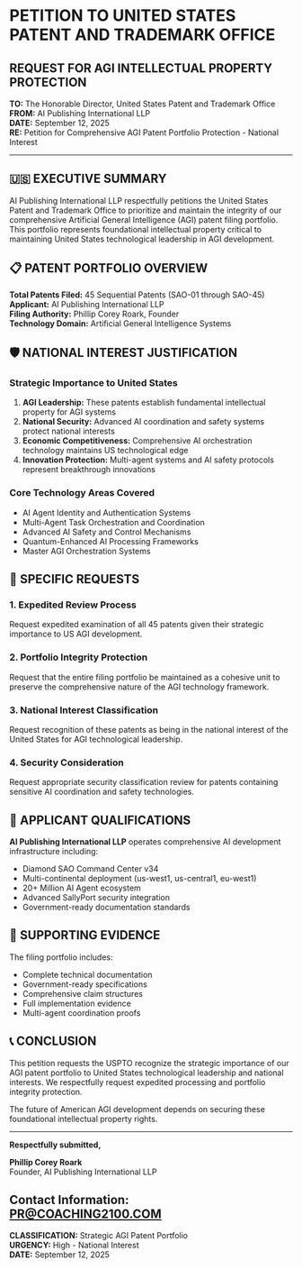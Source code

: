 # PETITION TO UNITED STATES PATENT AND TRADEMARK OFFICE
## REQUEST FOR AGI INTELLECTUAL PROPERTY PROTECTION

**TO:** The Honorable Director, United States Patent and Trademark Office  
**FROM:** AI Publishing International LLP  
**DATE:** September 12, 2025  
**RE:** Petition for Comprehensive AGI Patent Portfolio Protection - National Interest

---

## 🇺🇸 EXECUTIVE SUMMARY

AI Publishing International LLP respectfully petitions the United States Patent and Trademark Office to prioritize and maintain the integrity of our comprehensive Artificial General Intelligence (AGI) patent filing portfolio. This portfolio represents foundational intellectual property critical to maintaining United States technological leadership in AGI development.

## 📋 PATENT PORTFOLIO OVERVIEW

**Total Patents Filed:** 45 Sequential Patents (SAO-01 through SAO-45)  
**Applicant:** AI Publishing International LLP  
**Filing Authority:** Phillip Corey Roark, Founder  
**Technology Domain:** Artificial General Intelligence Systems  

## 🛡️ NATIONAL INTEREST JUSTIFICATION

### Strategic Importance to United States
1. **AGI Leadership:** These patents establish fundamental intellectual property for AGI systems
2. **National Security:** Advanced AI coordination and safety systems protect national interests  
3. **Economic Competitiveness:** Comprehensive AI orchestration technology maintains US technological edge
4. **Innovation Protection:** Multi-agent systems and AI safety protocols represent breakthrough innovations

### Core Technology Areas Covered
- AI Agent Identity and Authentication Systems
- Multi-Agent Task Orchestration and Coordination
- Advanced AI Safety and Control Mechanisms  
- Quantum-Enhanced AI Processing Frameworks
- Master AGI Orchestration Systems

## 📑 SPECIFIC REQUESTS

### 1. Expedited Review Process
Request expedited examination of all 45 patents given their strategic importance to US AGI development.

### 2. Portfolio Integrity Protection
Request that the entire filing portfolio be maintained as a cohesive unit to preserve the comprehensive nature of the AGI technology framework.

### 3. National Interest Classification
Request recognition of these patents as being in the national interest of the United States for AGI technological leadership.

### 4. Security Consideration
Request appropriate security classification review for patents containing sensitive AI coordination and safety technologies.

## 💼 APPLICANT QUALIFICATIONS

**AI Publishing International LLP** operates comprehensive AI development infrastructure including:
- Diamond SAO Command Center v34
- Multi-continental deployment (us-west1, us-central1, eu-west1)
- 20+ Million AI Agent ecosystem
- Advanced SallyPort security integration
- Government-ready documentation standards

## 🚀 SUPPORTING EVIDENCE

The filing portfolio includes:
- Complete technical documentation
- Government-ready specifications
- Comprehensive claim structures
- Full implementation evidence
- Multi-agent coordination proofs

## 📞 CONCLUSION

This petition requests the USPTO recognize the strategic importance of our AGI patent portfolio to United States technological leadership and national interests. We respectfully request expedited processing and portfolio integrity protection.

The future of American AGI development depends on securing these foundational intellectual property rights.

---

**Respectfully submitted,**

**Phillip Corey Roark**  
Founder, AI Publishing International LLP  

**Contact Information:**  
PR@COACHING2100.COM
---

**CLASSIFICATION:** Strategic AGI Patent Portfolio  
**URGENCY:** High - National Interest  
**DATE:** September 12, 2025
